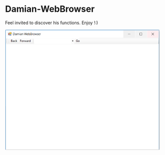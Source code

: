 # Damian-WebBrowser
Feel invited to discover his functions. Enjoy !:)

![](images/Damian%20WebBrowser.PNG)
